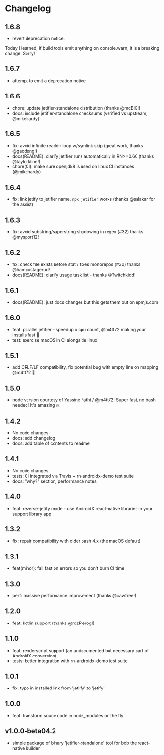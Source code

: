 # Changelog

## 1.6.8

- revert deprecation notice.

Today I learned, if build tools emit anything on console.warn, it is a breaking change. Sorry!

## 1.6.7

- attempt to emit a deprecation notice

## 1.6.6
- chore: update jetifier-standalone distribution (thanks @mcBIG!)
- docs: include jetifier-standalone checksums (verified vs upstream, @mikehardy)

## 1.6.5
- fix: avoid infinite readdir loop w/symlink skip (great work, thanks @gaodeng!)
- docs(README): clarify jetifier runs automatically in RN>=0.60 (thanks @taylorkline!)
- chore(CI): make sure openjdk8 is used on linux CI instances (@mikehardy)

## 1.6.4
- fix: link jetify to jetifier name, `npx jetifier` works (thanks @salakar for the assist)

## 1.6.3
- fix: avoid substring/superstring shadowing in regex (#32) thanks @mysport12!

## 1.6.2

- fix: check file exists before stat / fixes monorepos (#30) thanks @hampustagerud!
- docs(README): clarify usage task list - thanks @Twitchkidd!

## 1.6.1

- docs(README): just docs changes but this gets them out on npmjs.com

## 1.6.0

- feat: parallel jetifier - speedup x cpu count, @m4tt72 making your installs fast :muscle:
- test: exercise macOS in CI alongside linux

## 1.5.1

- add CRLF/LF compatibility, fix potential bug with empty line on mapping @m4tt72 :rocket:

## 1.5.0

- node version courtesy of Yassine Fathi / @m4tt72! Super fast, no bash needed! It's amazing :fire:

## 1.4.2

- No code changes
- docs: add changelog
- docs: add table of contents to readme

## 1.4.1

- No code changes
- tests: CI integrated via Travis + rn-androidx-demo test suite
- docs: "why?" section, performance notes

## 1.4.0

- feat: reverse-jetify mode - use AndroidX react-native libraries in your support library app

## 1.3.2

- fix: repair compatibility with older bash 4.x (the macOS default)

## 1.3.1

- feat(minor): fail fast on errors so you don't burn CI time

## 1.3.0

- perf: massive performance improvement (thanks @cawfree!)

## 1.2.0

- feat: kotlin support (thanks @rozPierog!)

## 1.1.0

- feat: renderscript support (an undocumented but necessary part of AndroidX conversion)
- tests: better integration with rn-androidx-demo test suite

## 1.0.1

- fix: typo in installed link from 'jetlify' to 'jetify'

## 1.0.0

- feat: transform souce code in node_modules on the fly

## v1.0.0-beta04.2

- simple package of binary 'jetifier-standalone' tool for bob the react-native builder
